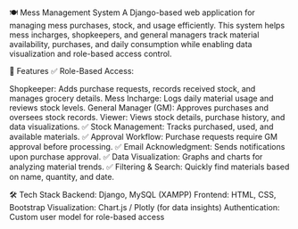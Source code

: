 🍽️ Mess Management System
A Django-based web application for managing mess purchases, stock, and usage efficiently. This system helps mess incharges, shopkeepers, and general managers track material availability, purchases, and daily consumption while enabling data visualization and role-based access control.

🚀 Features
✅ Role-Based Access:

Shopkeeper: Adds purchase requests, records received stock, and manages grocery details.
Mess Incharge: Logs daily material usage and reviews stock levels.
General Manager (GM): Approves purchases and oversees stock records.
Viewer: Views stock details, purchase history, and data visualizations.
✅ Stock Management: Tracks purchased, used, and available materials.
✅ Approval Workflow: Purchase requests require GM approval before processing.
✅ Email Acknowledgment: Sends notifications upon purchase approval.
✅ Data Visualization: Graphs and charts for analyzing material trends.
✅ Filtering & Search: Quickly find materials based on name, quantity, and date.

🛠️ Tech Stack
Backend: Django, MySQL (XAMPP)
Frontend: HTML, CSS, Bootstrap
Visualization: Chart.js / Plotly (for data insights)
Authentication: Custom user model for role-based access
